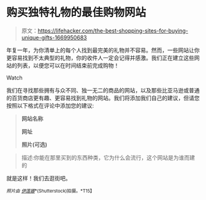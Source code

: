 # 购买独特礼物的最佳购物网站

> 原文：<https://lifehacker.com/the-best-shopping-sites-for-buying-unique-gifts-1669950683>

年复一年，为你清单上的每个人找到最完美的礼物并不容易。然而，一些网站让你更容易找到不太典型的礼物，你的收件人一定会记得并感激。我们正在建立这些网站的列表，以便您可以在时间结束前完成购物！

Watch

我们在寻找那些拥有与众不同、独一无二的商品的网站，以及那些比亚马逊或普通的百货商店更有趣、更容易找到礼物的网站。我们将添加我们自己的建议，但请您按照以下格式在评论中添加您的建议:

> **网站名称**
> 
> **网址**
> 
> **照片(可选)**

> 描述:你能在那里买到的东西种类，它为什么会流行，这个网站是为谁而建的

就是这样！我们去逛街吧。

<small>*照片由*</small> [<small>*伊莲娜*</small>](http://www.shutterstock.com/pic.mhtml?id=140612602&src=id)<small>*(Shutterstock)拍摄。*T15】</small>